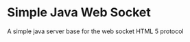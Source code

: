 Simple Java Web Socket
===================

A simple java server base for the web socket HTML 5 protocol
